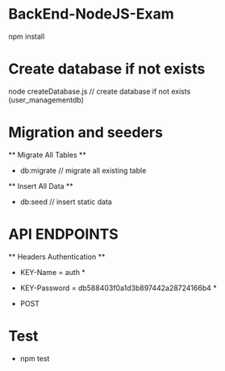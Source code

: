 # BackEnd-NodeJS-Exam

npm install 

# Create database if not exists 

 node createDatabase.js  // create database if not exists (user_managementdb)
 
# Migration and seeders 
 ** Migrate All Tables **
 * db:migrate  // migrate all existing table 
 
 ** Insert All Data **
 * db:seed // insert static data 


# API ENDPOINTS 
** Headers Authentication ** 
  * KEY-Name = auth *
 * KEY-Password = db588403f0a1d3b897442a28724166b4 *

 
 
 * POST 


# Test 
* npm test


 

 
 


